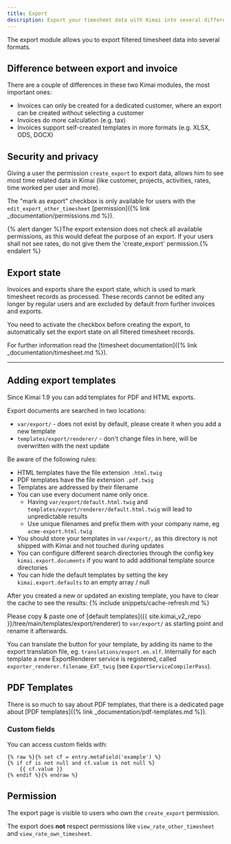 ```yaml
---
title: Export
description: Export your timesheet data with Kimai into several different formats
---
```


The export module allows you to export filtered timesheet data into several formats.

## Difference between export and invoice

There are a couple of differences in these two Kimai modules, the most important ones:

- Invoices can only be created for a dedicated customer, where an export can be created without selecting a customer
- Invoices do more calculation (e.g. tax) 
- Invoices support self-created templates in more formats (e.g. XLSX, ODS, DOCX)

## Security and privacy

Giving a user the permission `create_export` to export data, allows him to see most time related data in Kimai 
(like customer, projects, activities, rates, time worked per user and more).

The "mark as export" checkbox is only available for users with the `edit_export_other_timesheet` [permission]({% link _documentation/permissions.md %}).

{% alert danger %}The export extension does not check all available permissions, as this would defeat the purpose of an export. If your users shall not see rates, do not give them the 'create_export' permission.{% endalert %}

## Export state

Invoices and exports share the export state, which is used to mark timesheet records as processed. 
These records cannot be edited any longer by regular users and are excluded by default from further invoices and exports.
 
You need to activate the checkbox before creating the export, to automatically set the export state on all filtered timesheet records.

For further information read the [timesheet documentation]({% link _documentation/timesheet.md %}).

***

## Adding export templates

Since Kimai 1.9 you can add templates for PDF and HTML exports.

Export documents are searched in two locations:

- `var/export/` - does not exist by default, please create it when you add a new template
- `templates/export/renderer/` - don't change files in here, will be overwritten with the next update

Be aware of the following rules:

- HTML templates have the file extension `.html.twig`
- PDF templates have the file extension `.pdf.twig`
- Templates are addressed by their filename 
- You can use every document name only once.
  - Having `var/export/default.html.twig` and `templates/export/renderer/default.html.twig` will lead to unpredictable results 
  - Use unique filenames and prefix them with your company name, eg `acme-export.html.twig` 
- You should store your templates in `var/export/`, as this directory is not shipped with Kimai and not touched during updates
- You can configure different search directories through the config key `kimai.export.documents` if you want to add additional template source directories 
- You can hide the default templates by setting the key `kimai.export.defaults` to an empty array / null
 
After you created a new or updated an existing template, you have to clear the cache to see the results:
{% include snippets/cache-refresh.md %} 

Please copy & paste one of [default templates]({{ site.kimai_v2_repo }}/tree/main/templates/export/renderer) to `var/export/` 
as starting point and rename it afterwards.

You can translate the button for your template, by adding its name to the export translation file, eg. `translations/export.en.xlf`.
Internally for each template a new ExportRenderer service is registered, called `exporter_renderer.filename_EXT_twig` (see `ExportServiceCompilerPass`).   

## PDF Templates

There is so much to say about PDF templates, that there is a dedicated page about [PDF templates]({% link _documentation/pdf-templates.md %}).
 
### Custom fields

You can access custom fields with:

```twig
{% raw %}{% set cf = entry.metaField('example') %}
{% if cf is not null and cf.value is not null %}
    {{ cf.value }}
{% endif %}{% endraw %}
```

## Permission

The export page is visible to users who own the `create_export` permission.

The export does **not** respect permissions like `view_rate_other_timesheet` and `view_rate_own_timesheet`. 
